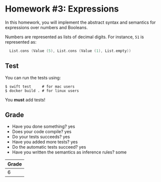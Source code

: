 # Homework #3: Expressions

In this homework, you will implement the abstract syntax and semantics for
expressions over numbers and Booleans.

Numbers are represented as lists of decimal digits.
For instance, `51` is represented as:

```swift
  List.cons (Value (5), List.cons (Value (1), List.empty))
```

## Test

You can run the tests using:
```shell
$ swift test     # for mac users
$ docker build . # for linux users
```

You **must** add tests!

## Grade

* Have you done something? yes
* Does your code compile? yes
* Do your tests succeeds? yes
* Have you added more tests? yes
* Do the automatic tests succeed? yes
* Have you written the semantics as inference rules? some

| Grade |
| ----- |
|   6   |
